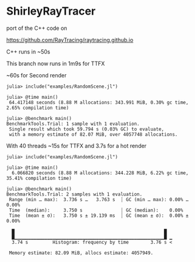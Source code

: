 # ShirleyRayTracer

port of the C++ code on

https://github.com/RayTracing/raytracing.github.io

C++ runs in ~50s

This branch now runs in 1m9s for TTFX

~60s for Second render

```
julia> include("examples/RandomScene.jl")

julia> @time main()
 64.417148 seconds (8.88 M allocations: 343.991 MiB, 0.30% gc time, 2.65% compilation time)

julia> @benchmark main()
BenchmarkTools.Trial: 1 sample with 1 evaluation.
 Single result which took 59.794 s (0.03% GC) to evaluate,
 with a memory estimate of 82.07 MiB, over 4057748 allocations.

```

With 40 threads ~15s for TTFX and 3.7s for a hot render

```
julia> include("examples/RandomScene.jl")

julia> @time main()
  6.066820 seconds (8.88 M allocations: 344.228 MiB, 6.22% gc time, 35.41% compilation time)

julia> @benchmark main()
BenchmarkTools.Trial: 2 samples with 1 evaluation.
 Range (min … max):  3.736 s …   3.763 s  ┊ GC (min … max): 0.00% … 0.00%
 Time  (median):     3.750 s              ┊ GC (median):    0.00%
 Time  (mean ± σ):   3.750 s ± 19.139 ms  ┊ GC (mean ± σ):  0.00% ± 0.00%

  █                                                       █  
  █▁▁▁▁▁▁▁▁▁▁▁▁▁▁▁▁▁▁▁▁▁▁▁▁▁▁▁▁▁▁▁▁▁▁▁▁▁▁▁▁▁▁▁▁▁▁▁▁▁▁▁▁▁▁▁█ ▁
  3.74 s         Histogram: frequency by time        3.76 s <

 Memory estimate: 82.09 MiB, allocs estimate: 4057949.

```
